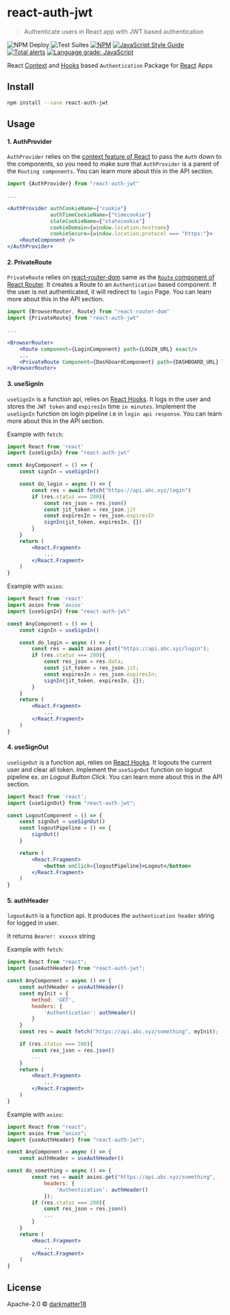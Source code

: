 # react-auth-jwt

> Authenticate users in React app with JWT based authentication

![NPM Deploy](https://github.com/darkmatter18/react-auth-jwt/workflows/NPM%20Deploy/badge.svg)
![Test Suites](https://github.com/darkmatter18/react-auth-jwt/workflows/Test%20Suites/badge.svg)
[![NPM](https://img.shields.io/npm/v/react-auth-jwt.svg)](https://www.npmjs.com/package/react-auth-jwt)
[![JavaScript Style Guide](https://img.shields.io/badge/code_style-standard-brightgreen.svg)](https://standardjs.com)
[![Total alerts](https://img.shields.io/lgtm/alerts/g/darkmatter18/react-auth-jwt.svg?logo=lgtm&logoWidth=18)](https://lgtm.com/projects/g/darkmatter18/react-auth-jwt/alerts/)
[![Language grade: JavaScript](https://img.shields.io/lgtm/grade/javascript/g/darkmatter18/react-auth-jwt.svg?logo=lgtm&logoWidth=18)](https://lgtm.com/projects/g/darkmatter18/react-auth-jwt/context:javascript)

React [Context](https://reactjs.org/docs/context.html) and [Hooks](https://reactjs.org/docs/hooks-intro.html)
based `Authentication` Package for [React](https://reactjs.org/) Apps

## Install

```bash
npm install --save react-auth-jwt
```

## Usage

#### 1. AuthProvider

`AuthProvider` relies on the [context feature of React](https://reactjs.org/docs/context.html) to pass the `Auth` down
to the components, so you need to make sure that `AuthProvider` is a parent of the `Routing components`.
You can learn more about this in the API section.

```jsx
import {AuthProvider} from "react-auth-jwt"

...

<AuthProvider authCookieName={"cookie"}
              authTimeCookieName={"timecookie"}
              stateCookieName={"statecookie"}
              cookieDomain={window.location.hostname}
              cookieSecure={window.location.protocol === "https:"}>
    <RouteComponent />
</AuthProvider>
```

#### 2. PrivateRoute
`PrivateRoute` relies on [react-router-dom](https://reacttraining.com/react-router) same as the
[`Route` component of React Router](https://reacttraining.com/react-router/web/api/Route).
It creates a Route to an `Authentication` based component.
If the user is not authenticated, it will redirect to `login` Page.
You can learn more about this in the API section.

```jsx
import {BrowserRouter, Route} from "react-router-dom"
import {PrivateRoute} from "react-auth-jwt"

...

<BrowserRouter>
    <Route component={LoginComponent} path={LOGIN_URL} exact/>
    ...
    <PrivateRoute Component={DashboardComponent} path={DASHBOARD_URL} loginPath={LOGIN_URL} exact/>
</BrowserRouter>
```

#### 3. useSignIn
`useSignIn` is a function api, relies on [React Hooks](https://reactjs.org/docs/hooks-intro.html).
It logs in the user and stores the `JWT token` and `expiresIn` time `in minutes`.
Implement the `useSignIn` function on login pipeline i.e in `login api response`.
You can learn more about this in the API section.

Example with `fetch`:
```jsx
import React from 'react'
import {useSignIn} from "react-auth-jwt"

const AnyComponent = () => {
    const signIn = useSignIn()

    const do_login = async () => {
        const res = await fetch("https://api.abc.xyz/login")
        if (res.status === 200){
            const res_json = res.json()
            const jit_token = res_json.jit
            const expiresIn = res_json.expiresIn
            signIn(jit_token, expiresIn, {})
        }
    }
    return (
        <React.Fragment>
            ...
        </React.Fragment>
    )
}

```

Example with `axios`:
```jsx
import React from 'react'
import axios from 'axios'
import {useSignIn} from "react-auth-jwt"

const AnyComponent = () => {
    const signIn = useSignIn()

    const do_login = async () => {
        const res = await axios.post("https://api.abc.xyz/login");
        if (res.status === 200){
            const res_json = res.data;
            const jit_token = res_json.jit;
            const expiresIn = res_json.expiresIn;
            signIn(jit_token, expiresIn, {});
        }
    }
    return (
        <React.Fragment>
            ...
        </React.Fragment>
    )
}
```

#### 4. useSignOut

`useSignOut` is a function api, relies on [React Hooks](https://reactjs.org/docs/hooks-intro.html).
It logouts the current user and clear all token.
Implement the `useSignOut` function on logout pipeline ex. *on Logout Button Click*.
You can learn more about this in the API section.

```jsx
import React from 'react';
import {useSignOut} from "react-auth-jwt";

const LogoutComponent = () => {
    const signOut = useSignOut()
    const logoutPipeline = () => {
        signOut()
    }

    return (
        <React.Fragment>
            <button onClick={logoutPipeline}>Logout</button>
        </React.Fragment>
    )
}
```
#### 5. authHeader
`logoutAuth` is a function api. It produces the `authentication header` string for logged in user.

It returns `Bearer: xxxxxx` string

Example with `fetch`:
```jsx
import React from "react";
import {useAuthHeader} from "react-auth-jwt";

const AnyComponent = async () => {
    const authHeader = useAuthHeader()
    const myInit = {
        method: 'GET',
        headers: {
            'Authentication': authHeader()
        }
    }
    const res = await fetch("https://api.abc.xyz/something", myInit);

    if (res.status === 200){
        const res_json = res.json()
        ...
    }
    return (
        <React.Fragment>
            ...
        </React.Fragment>
    )
}
```

Example with `axios`:
```jsx
import React from "react";
import axios from "axios";
import {useAuthHeader} from "react-auth-jwt";

const AnyComponent = async () => {
    const authHeader = useAuthHeader()

const do_something = async () => {
        const res = await axios.get("https://api.abc.xyz/something",
            headers: {
                'Authentication': authHeader()
            });
        if (res.status === 200){
            const res_json = res.json()
            ...
        }
    }
    return (
        <React.Fragment>
            ...
        </React.Fragment>
    )
}
```

## License

Apache-2.0 © [darkmatter18](https://github.com/darkmatter18)
